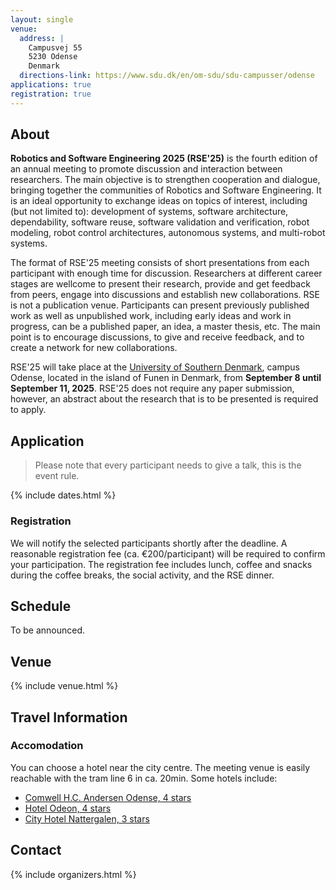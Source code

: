 ```yaml
---
layout: single
venue:
  address: |
    Campusvej 55
    5230 Odense
    Denmark
  directions-link: https://www.sdu.dk/en/om-sdu/sdu-campusser/odense
applications: true
registration: true
---
```


## About

**Robotics and Software Engineering 2025 (RSE'25)** is the fourth edition of an annual meeting to promote discussion and interaction between researchers. The main objective is to strengthen cooperation and dialogue, bringing together the communities of Robotics and Software Engineering. It is an ideal opportunity to exchange ideas on topics of interest, including (but not limited to): development of systems, software architecture, dependability, software reuse, software validation and verification, robot modeling, robot control architectures, autonomous systems, and multi-robot systems.

The format of RSE'25 meeting consists of short presentations from each participant with enough time for discussion. Researchers at different career stages are wellcome to present their research, provide and get feedback from peers, engage into discussions and establish new collaborations. RSE is not a publication venue. Participants can present previously published work as well as unpublished work, including early ideas and work in progress, can be a published paper, an idea, a master thesis, etc. The main point is to encourage discussions, to give and receive feedback, and to create a network for new collaborations.

RSE'25 will take place at the [University of Southern Denmark](https://www.sdu.dk/en), campus Odense, located in the island of Funen in Denmark, from **September 8 until September 11, 2025**.
RSE'25 does not require any paper submission, however, an abstract about the research that is to be presented is required to apply. 
 

## Application

> Please note that every participant needs to give a talk, this is the event rule.  

{% include dates.html %}


### Registration

We will notify the selected participants shortly after the deadline. A reasonable registration fee (ca. €200/participant) will be required to confirm your participation. The registration fee includes lunch, coffee and snacks during the coffee breaks, the social activity, and the RSE dinner.


<div class="divider"></div>


##  Schedule

To be announced.
 

<div class="divider"></div>

## Venue

{% include venue.html %}

## Travel Information

### Accomodation

You can choose a hotel near the city centre. The meeting venue is easily reachable with the tram line 6 in ca. 20min.
Some hotels include:

- [Comwell H.C. Andersen Odense, 4 stars](https://comwell.com/hoteller/comwell-hotel-hc-andersen-odense)
- [Hotel Odeon, 4 stars](https://picassoonline.techotel.dk/da/occ/hotel-odeon/booking/)
- [City Hotel Nattergalen, 3 stars](www.cityhotelnattergalen.dk)

## Contact 
  
{% include organizers.html %}
